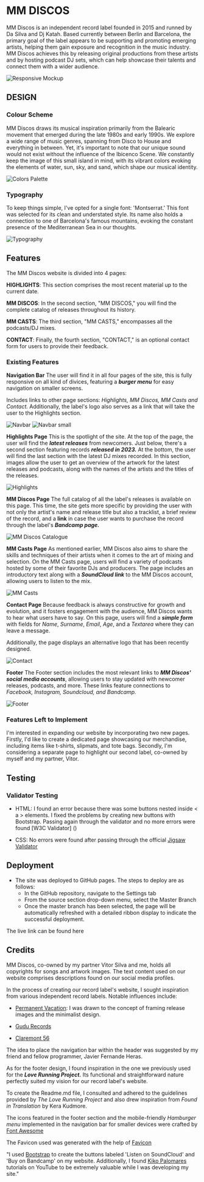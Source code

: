 # MM DISCOS 

MM Discos is an independent record label founded in 2015 and runned by Da Silva and Dj Katah. Based currently between Berlin and Barcelona, the primary goal of the label appears to be supporting and promoting emerging artists, helping them gain exposure and recognition in the music industry. MM Discos achieves this by releasing original productions from these artists and by hosting podcast DJ sets, which can help showcase their talents and connect them with a wider audience.

![ Responsive Mockup](/media/mmdiscos_mockup.png)

## DESIGN

### Colour Scheme
MM Discos draws its musical inspiration primarily from the Balearic movement that emerged during the late 1980s and early 1990s. We explore a wide range of music genres, spanning from Disco to House and everything in between. Yet, it's important to note that our unique sound would not exist without the influence of the Ibicenco Scene. We constantly keep the image of this small island in mind, with its vibrant colors evoking the elements of water, sun, sky, and sand, which shape our musical identity.

![Colors Palette](/media/mmdiscos_palette.png)

### Typography
To keep things simple, I've opted for a single font: 'Montserrat.' This font was selected for its clean and understated style. Its name also holds a connection to one of Barcelona's famous mountains, evoking the constant presence of the Mediterranean Sea in our thoughts.

![Typography](/media/mmdiscos_typo.png)

## Features
The MM Discos website is divided into 4 pages:

**HIGHLIGHTS**: This section comprises the most recent material up to the current date.

**MM DISCOS**: In the second section, "MM DISCOS," you will find the complete catalog of releases throughout its history.

**MM CASTS**: The third section, "MM CASTS," encompasses all the podcasts/DJ mixes.

**CONTACT**: Finally, the fourth section, "CONTACT," is an optional contact form for users to provide their feedback.

### Existing Features
__Navigation Bar__
The user will find it in all four pages of the site, this is fully responsive on all kind of divices, featuring a **_burger menu_** for easy navigation on smaller screens.

Includes links to other page sections: _Highlights, MM Discos, MM Casts and Contact._ Additionally, the label's logo also serves as a link that will take the user to the Highlights section.

![Navbar](/media/mmdiscos_navbar.png)
![Navbar small](/media/mmdiscos_navbar_small.png)

__Highlights Page__
This is the spotlight of the site. At the top of the page, the user will find the _**latest releases**_ from newcomers. Just below, there's a second section featuring records _**released in 2023.**_ At the bottom, the user will find the last section with the latest DJ mixes recorded.
In this section, images allow the user to get an overview of the artwork for the latest releases and podcasts, along with the names of the artists and the titles of the releases.
<!-- Screenshot of highlights page -->
![Highlights](/media/mmdiscos_highlights.png)

__MM Discos Page__
The full catalog of all the label's releases is available on this page. This time, the site gets more specific by providing the user with not only the artist's name and release title but also a tracklist, a brief review of the record, and a **link** in case the user wants to purchase the record through the label's _**Bandcamp page.**_
<!-- Screenshot of MM Discos catalogue page -->
![MM Discos Catalogue](/media/mmdiscos_mmdiscos_catalogue.png)

__MM Casts Page__
As mentioned earlier, MM Discos also aims to share the skills and techniques of their artists when it comes to the art of mixing and selection. On the MM Casts page, users will find a variety of podcasts hosted by some of their favorite DJs and producers. The page includes an introductory text along with a _**SoundCloud link**_ to the MM Discos account, allowing users to listen to the mix.
<!-- Screenshot of MM Casts page -->
![MM Casts](/media/mmdiscos_mmcasts.png)

__Contact Page__
Because feedback is always constructive for growth and evolution, and it fosters engagement with the audience, MM Discos wants to hear what users have to say. On this page, users will find a _**simple form**_ with fields for _Name_, _Surname_, _Email_, _Age_, and a _Textarea_ where they can leave a message.

Additionally, the page displays an alternative logo that has been recently designed.
<!-- Screenshot of Contact page -->
![Contact](/media/mmdiscos_contact.png)

__Footer__
The Footer section includes the most relevant links to _**MM Discos' social media accounts**_, allowing users to stay updated with newcomer releases, podcasts, and more. These links feature connections to _Facebook, Instagram, Soundcloud, and Bandcamp._
<!-- Screenshot of Footer -->
![Footer](/media/mmdiscos_footer.png)

### Features Left to Implement
I'm interested in expanding our website by incorporating two new pages. Firstly, I'd like to create a dedicated page showcasing our merchandise, including items like t-shirts, slipmats, and tote bags. Secondly, I'm considering a separate page to highlight our second label, co-owned by myself and my partner, Vitor.

## Testing

### Validator Testing
- HTML:
I found an error because there was some buttons nested inside < a > elements. I fixed the problems by creating new buttons with Bootstrap.
Passing again through the validator and no more errors were found [W3C Validator] ()

- CSS:
No errors were found after passing through the official [Jigsaw Validator]()


## Deployment
- The site was deployed to GitHub pages. The steps to deploy are as follows: 
  - In the GitHub repository, navigate to the Settings tab 
  - From the source section drop-down menu, select the Master Branch
  - Once the master branch has been selected, the page will be automatically refreshed with a detailed ribbon display to indicate the successful deployment. 

The live link can be found here

## Credits
MM Discos, co-owned by my partner Vitor Silva and me, holds all copyrights for songs and artwork images. The text content used on our website comprises descriptions found on our social media profiles.

In the process of creating our record label's website, I sought inspiration from various independent record labels. Notable influences include:

- [Permanent Vacation](https://perm-vac.com/): I was drawn to the concept of framing release images and the minimalist design.

- [Gudu Records](https://peggygou.com/gudu-records)

- [Claremont 56](https://www.claremont56.com/)

The idea to place the navigation bar within the header was suggested by my friend and fellow programmer, Javier Fernande Heras.

As for the footer design, I found inspiration in the one we previously used for the _**Love Running Project.**_ Its functional and straightforward nature perfectly suited my vision for our record label's website.

To create the Readme.md file, I consulted and adhered to the guidelines provided by _*The Love Running Project*_ and also drew inspiration from _*Found in Translation*_ by Kera Kudmore.

The icons featured in the footer section and the mobile-friendly _Hamburger menu_ implemented in the navigation bar for smaller devices were crafted by [Font Awesome](https://fontawesome.com/)

The Favicon used was generated with the help of [Favicon](https://favicon.io/)

"I used [Bootstrap](https://getbootstrap.com/) to create the buttons labeled 'Listen on SoundCloud' and 'Buy on Bandcamp' on my website. Additionally, I found [Kiko Palomares](https://www.youtube.com/@kikopalomares) tutorials on YouTube to be extremely valuable while I was developing my site."



